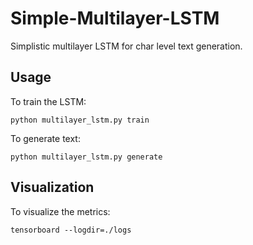 # Simple-Multilayer-LSTM

Simplistic multilayer LSTM for char level text generation.

## Usage

To train the LSTM:

    python multilayer_lstm.py train

To generate text:

    python multilayer_lstm.py generate

## Visualization

To visualize the metrics:

    tensorboard --logdir=./logs
